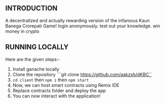 ## INTRODUCTION
A decentralized and actually rewarding version of the infamous Kaun Banega Crorepati Game! 
login anonymously. test out your knowledge. win money in crypto

## RUNNING LOCALLY
Here are the given steps:-

1. Install ganache locally
2. Clone the repository ```git clone https://github.com/aakzsh/dKBC``
3. ```cd client``` then ```npm i``` then ```npm start```
5. Now, we can host smart contracts using Remix IDE
6. Replace contracts folder and deploy the app
7.  You can now interact with the application!